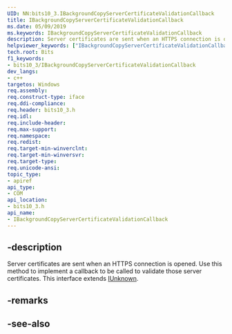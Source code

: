 ```yaml
---
UID: NN:bits10_3.IBackgroundCopyServerCertificateValidationCallback
title: IBackgroundCopyServerCertificateValidationCallback
ms.date: 05/09/2019
ms.keywords: IBackgroundCopyServerCertificateValidationCallback
description: Server certificates are sent when an HTTPS connection is opened. Use this method to implement a callback to be called to validate those server certificates.
helpviewer_keywords: ["IBackgroundCopyServerCertificateValidationCallback"]
tech.root: Bits
f1_keywords:
- bits10_3/IBackgroundCopyServerCertificateValidationCallback
dev_langs:
- c++
targetos: Windows
req.assembly: 
req.construct-type: iface
req.ddi-compliance: 
req.header: bits10_3.h
req.idl: 
req.include-header: 
req.max-support: 
req.namespace: 
req.redist: 
req.target-min-winverclnt: 
req.target-min-winversvr: 
req.target-type: 
req.unicode-ansi: 
topic_type:
- apiref
api_type:
- COM
api_location:
- bits10_3.h
api_name:
- IBackgroundCopyServerCertificateValidationCallback
---
```


## -description
Server certificates are sent when an HTTPS connection is opened. Use this method to implement a callback to be called to validate those server certificates. This interface extends [IUnknown](/windows/desktop/api/unknwn/nn-unknwn-iunknown).

## -remarks

## -see-also

